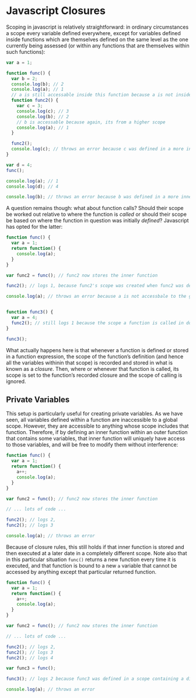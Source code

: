 # Javascript Closures
Scoping in javascript is relatively straightforward: in ordinary circumstances a scope every variable defined everywhere, except for variables defined inside functions which are themselves defined on the same level as the one currently being assessed (or within any functions that are themselves within such functions):

```javascript
var a = 1;

function func() {
  var b = 2;
  console.log(b); // 2
  console.log(a); // 1
  // a is still accessable inside this function because a is not inside a lower, scope
  function func2() {
    var c = 3;
    console.log(c); // 3
    console.log(b); // 2
    // b is accessable because again, its from a higher scope
    console.log(a); // 1
  }

  func2();
  console.log(c); // throws an error because c was defined in a more inner scope than the current one
}

var d = 4;
func();

console.log(a); // 1
console.log(d); // 4

console.log(b); // throws an error because b was defined in a more inner scope than the current one
```

A question remains though: what about function calls? Should their scope be worked out relative to where the function is *called* or should their scope be based on where the function in question was initially *defined*? Javascript has opted for the latter:

```Javascript
function func() {
  var a = 1;
  return function() {
    console.log(a);
  }
}

var func2 = func(); // func2 now stores the inner function

func2(); // logs 1, because func2's scope was created when func2 was defined with the scope it was defined in, i.e. within the scope of func

console.log(a); // throws an error because a is not accessbale to the global scope


function func3() {
  var a = 4;
  func2(); // still logs 1 because the scope a function is called in does not effect the scope that applies to it
}

func3();
```

What actually happens here is that whenever a function is defined or stored in a function expression, the scope of the function’s definition (and hence all the variables withinin that scope) is recorded and stored in what is known as a *closure*. Then, where or whenever that function is called, its scope is set to the function’s recorded closure and the scope of calling is ignored.

## Private Variables
This setup is particularly useful for creating private variables. As we have seen, all variables defined within a function are inaccessible to a global scope. However, they are accessible to anything whose scope includes that function. Therefore, if by defining an inner function within an outer function that contains some variables, that inner function will uniquely have access to those variables, and will be free to modify them without interference:

```javascript
function func() {
  var a = 1;
  return function() {
    a++;
    console.log(a);
  }
}

var func2 = func(); // func2 now stores the inner function

// ... lots of code ...

func2(); // logs 2,
func2(); // logs 3

console.log(a); // throws an error
```

Because of closure rules, this still holds if that inner function is stored and then executed at a later date in a completely different scope. Note also that in this particular situation `func()` returns a new function every time it is executed, and that function is bound to a new `a` variable that cannot be accessed by anything except that particular returned function.

```javascript
function func() {
  var a = 1;
  return function() {
    a++;
    console.log(a);
  }
}

var func2 = func(); // func2 now stores the inner function

// ... lots of code ...

func2(); // logs 2,
func2(); // logs 3
func2(); // logs 4

var func3 = func();

func3(); // logs 2 because func3 was defined in a scope containing a different a variable than the one accessible to func2

console.log(a); // throws an error
```
